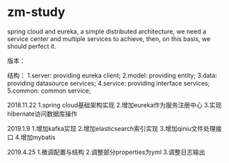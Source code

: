 # zm-study
spring cloud and eureka,
a simple distributed architecture,
we need a service center and multiple services to achieve,
then, 
on this basis, 
we should perfect it.

版本：

结构：
1.server: providing eureka client;
2.model: providing entity;
3.data: providing datasource services;
4.service: providing interface services;
5.common: common service;

2018.11.22
1.spring cloud基础架构实现
2.增加eureka作为服务注册中心
3.实现hibernate访问数据库操作

2019.1.9
1.增加kafka实现
2.增加elasticsearch索引实现
3.增加qiniu文件处理接口
4.增加mybatis

2019.4.25
1.微调配置与结构
2.调整部分properties为yml
3.调整日志输出
